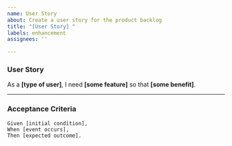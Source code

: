 ```yaml
---
name: User Story
about: Create a user story for the product backlog
title: "[User Story] "
labels: enhancement
assignees: ''

---
```


### User Story

As a **[type of user]**, I need **[some feature]** so that **[some benefit]**.

---

### Acceptance Criteria

```gherkin
Given [initial condition],
When [event occurs],
Then [expected outcome].

